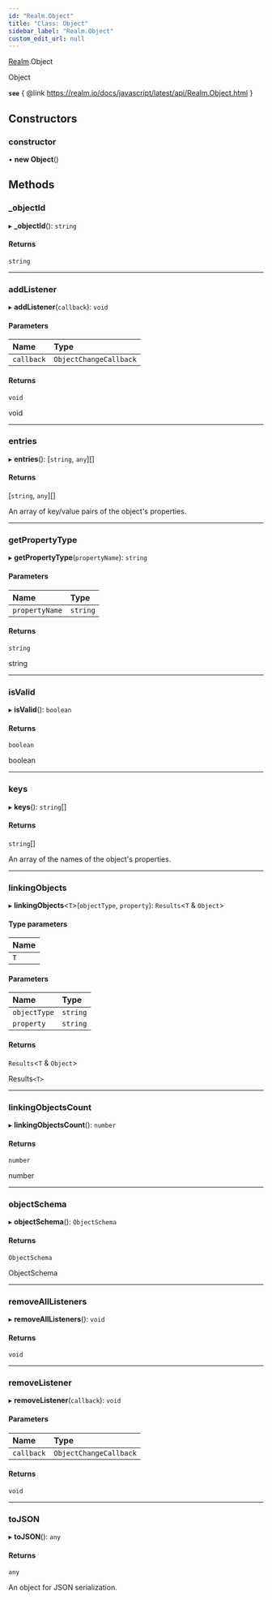 ```yaml
---
id: "Realm.Object"
title: "Class: Object"
sidebar_label: "Realm.Object"
custom_edit_url: null
---
```


[Realm](../namespaces/Realm).Object

Object

**`see`** { @link https://realm.io/docs/javascript/latest/api/Realm.Object.html }

## Constructors

### constructor

• **new Object**()

## Methods

### \_objectId

▸ **_objectId**(): `string`

#### Returns

`string`

___

### addListener

▸ **addListener**(`callback`): `void`

#### Parameters

| Name | Type |
| :------ | :------ |
| `callback` | `ObjectChangeCallback` |

#### Returns

`void`

void

___

### entries

▸ **entries**(): [`string`, `any`][]

#### Returns

[`string`, `any`][]

An array of key/value pairs of the object's properties.

___

### getPropertyType

▸ **getPropertyType**(`propertyName`): `string`

#### Parameters

| Name | Type |
| :------ | :------ |
| `propertyName` | `string` |

#### Returns

`string`

string

___

### isValid

▸ **isValid**(): `boolean`

#### Returns

`boolean`

boolean

___

### keys

▸ **keys**(): `string`[]

#### Returns

`string`[]

An array of the names of the object's properties.

___

### linkingObjects

▸ **linkingObjects**<`T`\>(`objectType`, `property`): `Results`<`T` & `Object`\>

#### Type parameters

| Name |
| :------ |
| `T` |

#### Parameters

| Name | Type |
| :------ | :------ |
| `objectType` | `string` |
| `property` | `string` |

#### Returns

`Results`<`T` & `Object`\>

Results`<T>`

___

### linkingObjectsCount

▸ **linkingObjectsCount**(): `number`

#### Returns

`number`

number

___

### objectSchema

▸ **objectSchema**(): `ObjectSchema`

#### Returns

`ObjectSchema`

ObjectSchema

___

### removeAllListeners

▸ **removeAllListeners**(): `void`

#### Returns

`void`

___

### removeListener

▸ **removeListener**(`callback`): `void`

#### Parameters

| Name | Type |
| :------ | :------ |
| `callback` | `ObjectChangeCallback` |

#### Returns

`void`

___

### toJSON

▸ **toJSON**(): `any`

#### Returns

`any`

An object for JSON serialization.
